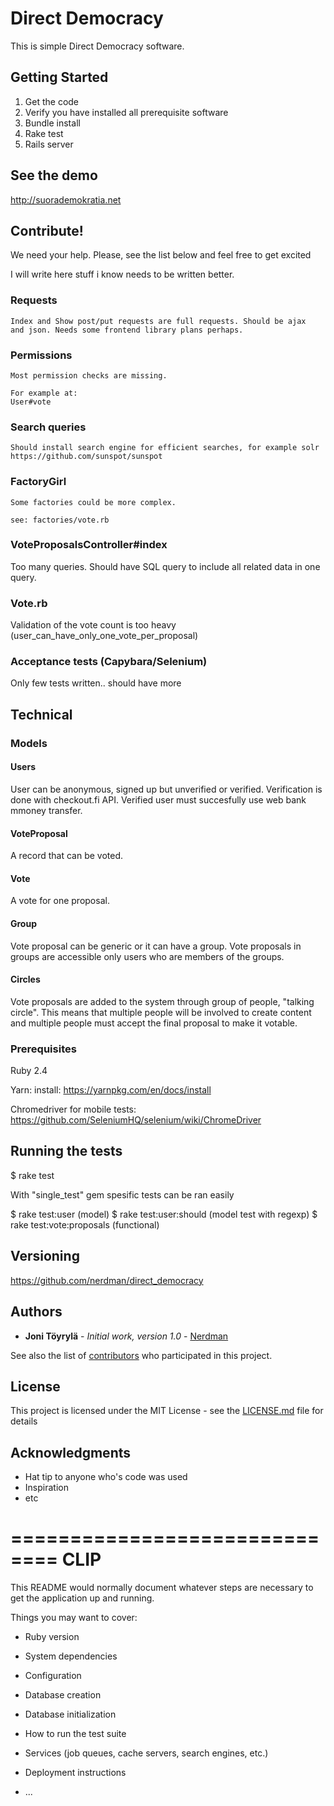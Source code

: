 # Direct Democracy

This is simple Direct Democracy software.

## Getting Started

1) Get the code
2) Verify you have installed all prerequisite software
3) Bundle install
4) Rake test
5) Rails server

## See the demo
http://suorademokratia.net

## Contribute!

We need your help. Please, see the list below and feel free to get excited

I will write here stuff i know needs to be written better.

### Requests

    Index and Show post/put requests are full requests. Should be ajax
    and json. Needs some frontend library plans perhaps.

### Permissions

    Most permission checks are missing.

    For example at:
    User#vote

### Search queries

    Should install search engine for efficient searches, for example solr
    https://github.com/sunspot/sunspot               

### FactoryGirl

    Some factories could be more complex.

    see: factories/vote.rb

### VoteProposalsController#index

   Too many queries. Should have SQL query to include all related data
   in one query.

### Vote.rb

   Validation of the vote count is too heavy
   (user_can_have_only_one_vote_per_proposal)

### Acceptance tests (Capybara/Selenium)

   Only few tests written.. should have more



## Technical

### Models

#### Users
User can be anonymous, signed up but unverified or
verified. Verification is done with checkout.fi API. Verified user must
succesfully use web bank mmoney transfer.

#### VoteProposal
A record that can be voted.

#### Vote
A vote for one proposal.

#### Group
Vote proposal can be generic or it can have a group. Vote proposals in
groups are accessible only users who are members of the groups.  

#### Circles
Vote proposals are added to the system through group of people, "talking
circle". This means that multiple people will be involved to create
content and multiple people must accept the final proposal to make it
votable. 

### Prerequisites

Ruby 2.4

Yarn:
install: https://yarnpkg.com/en/docs/install

Chromedriver for mobile tests:
https://github.com/SeleniumHQ/selenium/wiki/ChromeDriver

## Running the tests

$ rake test

With "single_test" gem spesific tests can be ran easily

$ rake test:user                 (model)
$ rake test:user:should          (model test with regexp)
$ rake test:vote:proposals       (functional)


## Versioning

https://github.com/nerdman/direct_democracy

## Authors

* **Joni Töyrylä** - *Initial work, version 1.0* - [Nerdman](https://github.com/nerdman)

See also the list of [contributors](https://github.com/your/project/contributors) who participated in this project.

## License

This project is licensed under the MIT License - see the [LICENSE.md](LICENSE.md) file for details

## Acknowledgments

* Hat tip to anyone who's code was used
* Inspiration
* etc

# ============================== CLIP

This README would normally document whatever steps are necessary to get the
application up and running.

Things you may want to cover:

* Ruby version

* System dependencies

* Configuration

* Database creation

* Database initialization

* How to run the test suite

* Services (job queues, cache servers, search engines, etc.)

* Deployment instructions

* ...

